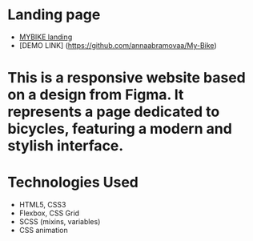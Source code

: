 # Landing page
- [MYBIKE landing](https://www.figma.com/file/NZQAIydtHo5QkINyGLHNcq/BIKE-New-Version?node-id=0%3A1)
- [DEMO LINK] (https://github.com/annaabramovaa/My-Bike)


# This is a responsive website based on a design from Figma. It represents a page dedicated to bicycles, featuring a modern and stylish interface.


# Technologies Used
 - HTML5, CSS3
 - Flexbox, CSS Grid
 - SCSS (mixins, variables)
 - CSS animation
